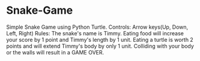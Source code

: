 # Snake-Game
Simple Snake Game using Python Turtle.
Controls: Arrow keys(Up, Down, Left, Right)
Rules:
    The snake's name is Timmy.
    Eating food will increase your score by 1 point and Timmy's length by 1 unit.
        Eating a turtle is worth 2 points and will extend Timmy's body by only 1 unit.
    Colliding with your body or the walls will result in a GAME OVER.
